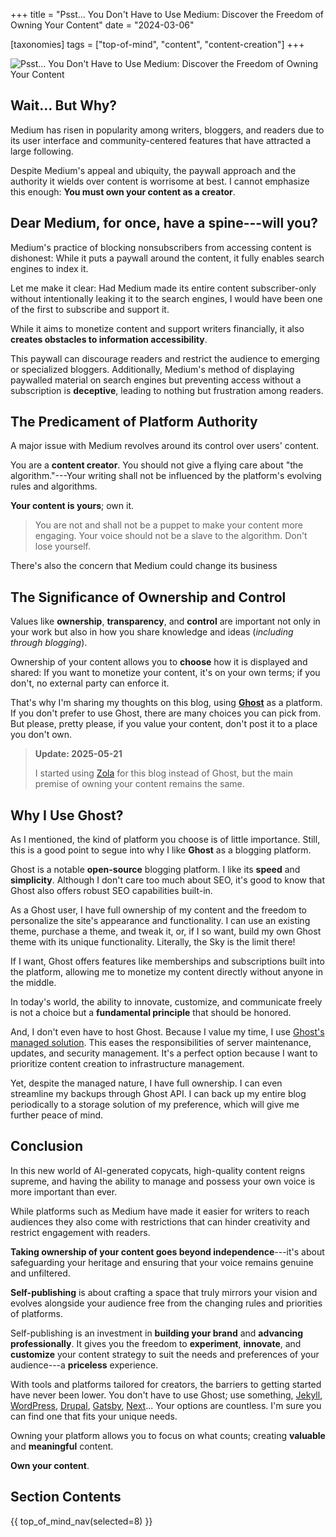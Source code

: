 +++
title = "Psst... You Don't Have to Use Medium: Discover the Freedom of Owning Your Content"
date = "2024-03-06"

[taxonomies]
tags = ["top-of-mind", "content", "content-creation"]
+++

![Psst... You Don't Have to Use Medium: Discover the Freedom of Owning Your Content](/images/size/w1200/2024/03/freedom.png)

## Wait... But Why?

Medium has risen in popularity among writers, bloggers, and readers due to its
user interface and community-centered features that have attracted a large
following.

Despite Medium's appeal and ubiquity, the paywall approach and the authority it
wields over content is worrisome at best. I cannot emphasize this enough: **You
must own your content as a creator**.

## Dear Medium, for once, have a spine---will you?

Medium's practice of blocking nonsubscribers from accessing content is
dishonest: While it puts a paywall around the content, it fully enables search
engines to index it.

Let me make it clear: Had Medium made its entire content subscriber-only without
intentionally leaking it to the search engines, I would have been one of the
first to subscribe and support it.

While it aims to monetize content and support writers financially, it also 
**creates obstacles to information accessibility**.

This paywall can discourage readers and restrict the audience to emerging or
specialized bloggers. Additionally, Medium's method of displaying paywalled
material on search engines but preventing access without a subscription is 
**deceptive**, leading to nothing but frustration among readers.

## The Predicament of Platform Authority

A major issue with Medium revolves around its control over users' content.

You are a **content creator**. You should not give a flying care about "the
algorithm."---Your writing shall not be influenced by the platform's evolving
rules and algorithms.

**Your content is yours**; own it.

> You are not and shall not be a puppet to make your content more engaging. Your
> voice should not be a slave to the algorithm. Don't lose yourself.

There's also the concern that Medium could change its business

## The Significance of Ownership and Control

Values like **ownership**, **transparency**, and **control** are important not
only in your work but also in how you share knowledge and ideas (_including
through blogging_).

Ownership of your content allows you to **choose** how it is displayed and
shared: If you want to monetize your content, it's on your own terms; if you
don't, no external party can enforce it.

That's why I'm sharing my thoughts on this blog, 
using [**Ghost**](https://ghost.org/) as a platform. If you don't prefer to 
use Ghost, there are many choices you can pick from. But please, pretty please, 
if you value your content, don't post it to a place you don't own.

> **Update: 2025-05-21**
>
> I started using [Zola](https://www.getzola.org/) for this blog instead
> of Ghost, but the main premise of owning your content remains the same.

## Why I Use Ghost?

As I mentioned, the kind of platform you choose is of little importance. Still,
this is a good point to segue into why I like **Ghost** as a blogging platform.

Ghost is a notable **open-source** blogging platform. I like its **speed** and 
**simplicity**. Although I don't care too much about SEO, it's good to know that
Ghost also offers robust SEO capabilities built-in.

As a Ghost user, I have full ownership of my content and the freedom to
personalize the site's appearance and functionality. I can use an existing
theme, purchase a theme, and tweak it, or, if I so want, build my own Ghost
theme with its unique functionality. Literally, the Sky is the limit there!

If I want, Ghost offers features like memberships and subscriptions built into
the platform, allowing me to monetize my content directly without anyone in the
middle.

In today's world, the ability to innovate, customize, and communicate freely is
not a choice but a **fundamental principle** that should be honored.

And, I don't even have to host Ghost. Because I value my time, I
use [Ghost's managed solution](https://ghost.org/pricing/). This eases the
responsibilities of server maintenance, updates, and security management. It's a
perfect option because I want to prioritize content creation to infrastructure
management.

Yet, despite the managed nature, I have full ownership. I can even streamline my
backups through Ghost API. I can back up my entire blog periodically to a
storage solution of my preference, which will give me further peace of mind.

## Conclusion

In this new world of AI-generated copycats, high-quality content reigns supreme,
and having the ability to manage and possess your own voice is more important
than ever.

While platforms such as Medium have made it easier for writers to reach
audiences they also come with restrictions that can hinder creativity and
restrict engagement with readers.

**Taking ownership of your content goes beyond independence**---it's about
safeguarding your heritage and ensuring that your voice remains genuine and
unfiltered.

**Self-publishing** is about crafting a space that truly mirrors your vision and
evolves alongside your audience free from the changing rules and priorities of
platforms.

Self-publishing is an investment in **building your brand** and **advancing
professionally**. It gives you the freedom to **experiment**, **innovate**, and
**customize** your content strategy to suit the needs and preferences of your
audience---a **priceless** experience.

With tools and platforms tailored for creators, the barriers to getting started
have never been lower. You don't have to use Ghost; use
something, [Jekyll](https://jekyllrb.com/), 
[WordPress](https://wordpress.org/), [Drupal](https://www.drupal.org/), 
[Gatsby](https://www.gatsbyjs.com/), [Next](https://nextjs.org/)...
Your options are countless. I'm sure you can find one that fits your unique
needs.

Owning your platform allows you to focus on what counts;
creating **valuable** and **meaningful** content.

**Own your content**.

## Section Contents

{{ top_of_mind_nav(selected=8) }}

